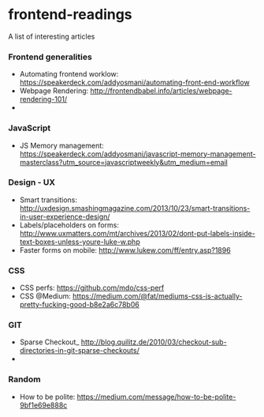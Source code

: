 frontend-readings
=================

A list of interesting articles


### Frontend generalities

- Automating frontend worklow: https://speakerdeck.com/addyosmani/automating-front-end-workflow
- Webpage Rendering: http://frontendbabel.info/articles/webpage-rendering-101/
- 

### JavaScript
- JS Memory management: https://speakerdeck.com/addyosmani/javascript-memory-management-masterclass?utm_source=javascriptweekly&utm_medium=email


### Design - UX

- Smart transitions: http://uxdesign.smashingmagazine.com/2013/10/23/smart-transitions-in-user-experience-design/
- Labels/placeholders on forms: http://www.uxmatters.com/mt/archives/2013/02/dont-put-labels-inside-text-boxes-unless-youre-luke-w.php
- Faster forms on mobile: http://www.lukew.com/ff/entry.asp?1896


### CSS

- CSS perfs: https://github.com/mdo/css-perf
- CSS @Medium: https://medium.com/@fat/mediums-css-is-actually-pretty-fucking-good-b8e2a6c78b06


### GIT
- Sparse Checkout_ http://blog.quilitz.de/2010/03/checkout-sub-directories-in-git-sparse-checkouts/
- 

### Random
- How to be polite: https://medium.com/message/how-to-be-polite-9bf1e69e888c
